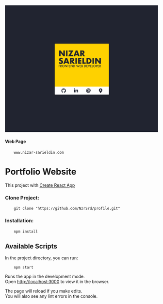 ![screenshot Morse Code Translator]( profile-website.png )

#### Web Page
``` 
    www.nizar-sarieldin.com
```

# Portfolio Website
This project with [Create React App](https://github.com/facebook/create-react-app)

### Clone Project:
```
    git clone "https://github.com/NzrSrd/profile.git"
```

### Installation:
```
    npm install
```

## Available Scripts

In the project directory, you can run:

```
    npm start
```

Runs the app in the development mode.<br>
Open [http://localhost:3000](http://localhost:3000) to view it in the browser.

The page will reload if you make edits.<br>
You will also see any lint errors in the console.